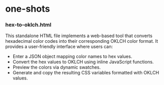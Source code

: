 # one-shots

### hex-to-oklch.html

This standalone HTML file implements a web-based tool that converts hexadecimal color codes into their corresponding OKLCH color format. It provides a user-friendly interface where users can:

- Enter a JSON object mapping color names to hex values.
- Convert the hex values to OKLCH using inline JavaScript functions.
- Preview the colors via dynamic swatches.
- Generate and copy the resulting CSS variables formatted with OKLCH values.
